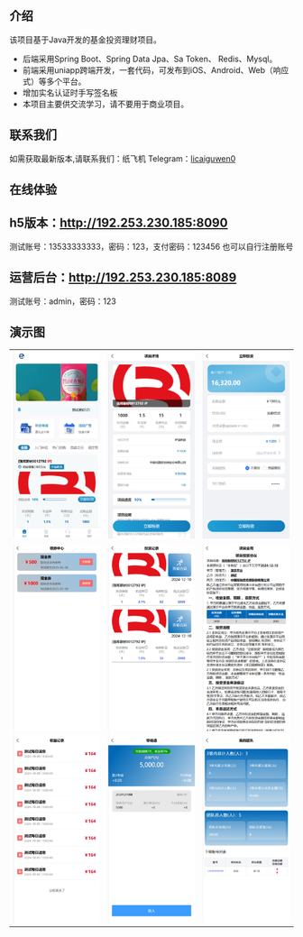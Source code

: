 ## 介绍

该项目基于Java开发的基金投资理财项目。 

* 后端采用Spring Boot、Spring Data Jpa、Sa Token、 Redis、Mysql。
* 前端采用uniapp跨端开发，一套代码，可发布到iOS、Android、Web（响应式）等多个平台。
* 增加实名认证时手写签名板
* 本项目主要供交流学习，请不要用于商业项目。

## 联系我们
如需获取最新版本,请联系我们：纸飞机 Telegram：[licaiguwen0](https://t.me/licaiguwen0)

## 在线体验
  
## h5版本：http://192.253.230.185:8090
测试账号：13533333333，密码：123，支付密码：123456 也可以自行注册账号

## 运营后台：http://192.253.230.185:8089
测试账号：admin，密码：123


## 演示图
<table>
    <tr>
        <td><img src="https://github.com/fOOKBUK/lc/blob/main/lc2409/1.jpg"/></td>
        <td><img src="https://github.com/fOOKBUK/lc/blob/main/lc2409/2.jpg"/></td>
<td><img src="https://github.com/fOOKBUK/lc/blob/main/lc2409/3.jpg"/></td>
    </tr>
<tr>
        <td><img src="https://github.com/fOOKBUK/lc/blob/main/lc2409/4.jpg"/></td>
        <td><img src="https://github.com/fOOKBUK/lc/blob/main/lc2409/5.jpg"/></td>
<td><img src="https://github.com/fOOKBUK/lc/blob/main/lc2409/6.jpg"/></td>
    </tr>
<tr>
        <td><img src="https://github.com/fOOKBUK/lc/blob/main/lc2409/7.jpg"/></td>
        <td><img src="https://github.com/fOOKBUK/lc/blob/main/lc2409/8.jpg"/></td>
<td><img src="https://github.com/fOOKBUK/lc/blob/main/lc2409/9.jpg"/></td>
    </tr>
	 
</table>



